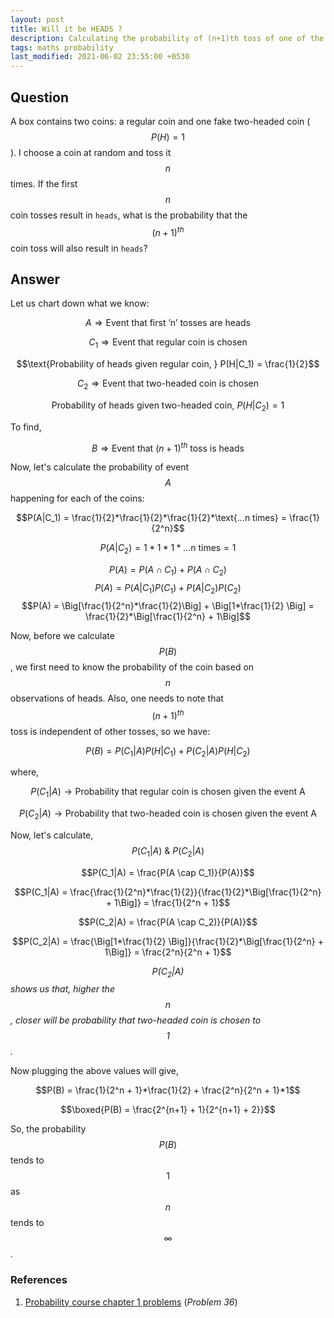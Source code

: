 ```yaml
---
layout: post
title: Will it be HEADS ?
description: Calculating the probability of (n+1)th toss of one of the given coins
tags: maths probability
last_modified: 2021-06-02 23:55:00 +0530
---
```


## Question
A box contains two coins: a regular coin and one fake two-headed coin ($$P(H)=1$$). I choose a coin at random and toss it $$n$$ times. If the first $$n$$ coin tosses result in `heads`, what is the probability that the $$(n+1)^{th}$$ coin toss will also result in `heads`?


## Answer

Let us chart down what we know:

$$A \Rightarrow \text{Event that first 'n' tosses are heads}$$

$$C_1 \Rightarrow \text{Event that regular coin is chosen}$$

$$\text{Probability of heads given regular coin, } P(H|C_1) = \frac{1}{2}$$

$$C_2 \Rightarrow \text{Event that two-headed coin is chosen}$$

$$\text{Probability of heads given two-headed coin, } P(H|C_2) = 1$$

To find,

$$B \Rightarrow \text{Event that } (n + 1)^{th} \text{ toss is heads}$$

Now, let's calculate the probability of event $$A$$ happening for each of the coins:

$$P(A|C_1) = \frac{1}{2}*\frac{1}{2}*\frac{1}{2}*\text{...n times} = \frac{1}{2^n}$$

$$P(A|C_2) = 1*1*1*\text{...n times} = 1$$

$$P(A) = P(A \cap C_1) + P(A \cap C_2)$$
$$P(A) = P(A|C_1)P(C_1) + P(A|C_2)P(C_2)$$
$$P(A) = \Big[\frac{1}{2^n}*\frac{1}{2}\Big] + \Big[1*\frac{1}{2} \Big] = \frac{1}{2}*\Big[\frac{1}{2^n} + 1\Big]$$

Now, before we calculate $$P(B)$$, we first need to know the probability of the coin based on $$n$$ observations of heads. Also, one needs to note that $$(n+1)^{th}$$ toss is independent of other tosses, so we have:

$$P(B) = P(C_1|A)P(H|C_1) + P(C_2|A)P(H|C_2)$$

where, 

$$P(C_1|A) \rightarrow \text{Probability that regular coin is chosen given the event A}$$

$$P(C_2|A) \rightarrow \text{Probability that two-headed coin is chosen given the event A}$$

Now, let's calculate,
$$P(C_1|A) \text{ & } P(C_2|A)$$


$$P(C_1|A) = \frac{P(A \cap C_1)}{P(A)}$$

$$P(C_1|A) = \frac{\frac{1}{2^n}*\frac{1}{2}}{\frac{1}{2}*\Big[\frac{1}{2^n} + 1\Big]} = \frac{1}{2^n + 1}$$

$$P(C_2|A) = \frac{P(A \cap C_2)}{P(A)}$$

$$P(C_2|A) = \frac{\Big[1*\frac{1}{2} \Big]}{\frac{1}{2}*\Big[\frac{1}{2^n} + 1\Big]} = \frac{2^n}{2^n + 1}$$

_$$P(C_2|A)$$
 shows us that, higher the $$n$$, closer will be probability that two-headed coin is chosen to $$1$$._

Now plugging the above values will give,

$$P(B) = \frac{1}{2^n + 1}*\frac{1}{2} + \frac{2^n}{2^n + 1}*1$$

$$\boxed{P(B) = \frac{2^{n+1} + 1}{2^{n+1} + 2}}$$

So, the probability $$P(B)$$ tends to $$1$$ as $$n$$ tends to $$\infty$$.


### References
1. [Probability course chapter 1 problems](https://www.probabilitycourse.com/chapter1/1_5_0_chapter1_problems.php) (_Problem 36_)
